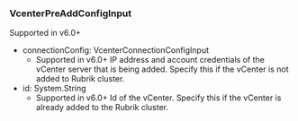 ### VcenterPreAddConfigInput
Supported in v6.0+

- connectionConfig: VcenterConnectionConfigInput
  - Supported in v6.0+
IP address and account credentials of the vCenter server that is being added. Specify this if the vCenter is not added to Rubrik cluster.
- id: System.String
  - Supported in v6.0+
Id of the vCenter. Specify this if the vCenter is already added to the Rubrik cluster.
